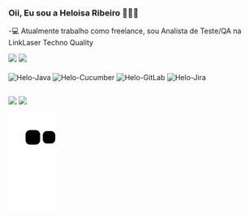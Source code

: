 ### Oii, Eu sou a Heloisa Ribeiro 👋👩🏽

-💻 Atualmente trabalho como freelance, sou Analista de Teste/QA na LinkLaser Techno Quality

<div>
  <a ref='https://github.com/heloribeiro'>
  <img height="180em" src="https://github-readme-stats.vercel.app/api?username=heloribeiro&show_icons=true&theme=merko&count_private=true">    
  <img height="180em" src="https://github-readme-stats.vercel.app/api/top-langs?username=heloribeiro&layout=compact&langs_count=8&theme=merko">
</div>
  
<div style="display: inline_block"> <br>
  <img align="center" alt="Helo-Java" heigth="40" width="50" src="https://cdn.jsdelivr.net/gh/devicons/devicon/icons/java/java-original-wordmark.svg">
  <img align="center" alt="Helo-Cucumber" heigth="40" width="50" src="https://cdn.jsdelivr.net/gh/devicons/devicon/icons/cucumber/cucumber-plain.svg">
  <img align="center" alt="Helo-GitLab" heigth="40" width="50" src="https://cdn.jsdelivr.net/gh/devicons/devicon/icons/gitlab/gitlab-original-wordmark.svg">
  <img align="center" alt="Helo-Jira" heigth="40" width="50" src="https://cdn.jsdelivr.net/gh/devicons/devicon/icons/jira/jira-original-wordmark.svg">
</div>
  
##

<div>
<a href="https://www.linkedin.com/in/heloisa-ribeiro/" target="_blank"><img src="https://img.shields.io/badge/LinkedIn-0077B5?style=for-the-badge&logo=linkedin&logoColor=white" target="_blank"></a>  
<a href=" " target="_blank"><img src="https://img.shields.io/badge/GitLab-330F63?style=for-the-badge&logo=gitlab&logoColor=white" target="_blank"></a> 
</div>
  
![Snake animation](https://github.com/heloribeiro/heloribeiro/blob/output/github-contribution-grid-snake.svg)

